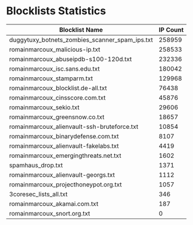 # Blocklists Statistics
| Blocklist Name | IP Count |
|----|----|
| duggytuxy_botnets_zombies_scanner_spam_ips.txt | 258959 |
| romainmarcoux_malicious-ip.txt | 258533 |
| romainmarcoux_abuseipdb-s100-120d.txt | 232336 |
| romainmarcoux_isc.sans.edu.txt | 180042 |
| romainmarcoux_stamparm.txt | 129968 |
| romainmarcoux_blocklist.de-all.txt | 76438 |
| romainmarcoux_cinsscore.com.txt | 45876 |
| romainmarcoux_sekio.txt | 29606 |
| romainmarcoux_greensnow.co.txt | 18657 |
| romainmarcoux_alienvault-ssh-bruteforce.txt | 10854 |
| romainmarcoux_binarydefense.com.txt | 8107 |
| romainmarcoux_alienvault-fakelabs.txt | 4419 |
| romainmarcoux_emergingthreats.net.txt | 1602 |
| spamhaus_drop.txt | 1371 |
| romainmarcoux_alienvault-georgs.txt | 1112 |
| romainmarcoux_projecthoneypot.org.txt | 1057 |
| 3coresec_lists_all.txt | 346 |
| romainmarcoux_akamai.com.txt | 187 |
| romainmarcoux_snort.org.txt | 0 |

